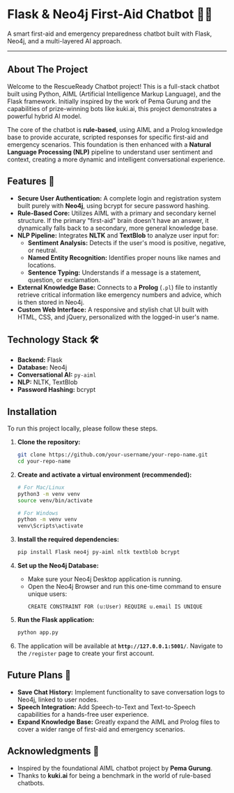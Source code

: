 # Flask & Neo4j First-Aid Chatbot 🧠💡

A smart first-aid and emergency preparedness chatbot built with Flask, Neo4j, and a multi-layered AI approach.

---

## About The Project

Welcome to the RescueReady Chatbot project! This is a full-stack chatbot built using Python, AIML (Artificial Intelligence Markup Language), and the Flask framework. Initially inspired by the work of Pema Gurung and the capabilities of prize-winning bots like kuki.ai, this project demonstrates a powerful hybrid AI model.

The core of the chatbot is **rule-based**, using AIML and a Prolog knowledge base to provide accurate, scripted responses for specific first-aid and emergency scenarios. This foundation is then enhanced with a **Natural Language Processing (NLP)** pipeline to understand user sentiment and context, creating a more dynamic and intelligent conversational experience.

## Features 🌟

-   **Secure User Authentication:** A complete login and registration system built purely with **Neo4j**, using bcrypt for secure password hashing.
-   **Rule-Based Core:** Utilizes AIML with a primary and secondary kernel structure. If the primary "first-aid" brain doesn't have an answer, it dynamically falls back to a secondary, more general knowledge base.
-   **NLP Pipeline:** Integrates **NLTK** and **TextBlob** to analyze user input for:
    -   **Sentiment Analysis:** Detects if the user's mood is positive, negative, or neutral.
    -   **Named Entity Recognition:** Identifies proper nouns like names and locations.
    -   **Sentence Typing:** Understands if a message is a statement, question, or exclamation.
-   **External Knowledge Base:** Connects to a **Prolog** (`.pl`) file to instantly retrieve critical information like emergency numbers and advice, which is then stored in Neo4j.
-   **Custom Web Interface:** A responsive and stylish chat UI built with HTML, CSS, and jQuery, personalized with the logged-in user's name.

## Technology Stack 🛠️

-   **Backend:** Flask
-   **Database:** Neo4j
-   **Conversational AI:** `py-aiml`
-   **NLP:** NLTK, TextBlob
-   **Password Hashing:** bcrypt

## Installation

To run this project locally, please follow these steps.

1.  **Clone the repository:**
    ```bash
    git clone https://github.com/your-username/your-repo-name.git
    cd your-repo-name
    ```

2.  **Create and activate a virtual environment (recommended):**
    ```bash
    # For Mac/Linux
    python3 -m venv venv
    source venv/bin/activate

    # For Windows
    python -m venv venv
    venv\Scripts\activate
    ```

3.  **Install the required dependencies:**
    ```bash
    pip install Flask neo4j py-aiml nltk textblob bcrypt
    ```

4.  **Set up the Neo4j Database:**
    -   Make sure your Neo4j Desktop application is running.
    -   Open the Neo4j Browser and run this one-time command to ensure unique users:
        ```cypher
        CREATE CONSTRAINT FOR (u:User) REQUIRE u.email IS UNIQUE
        ```

5.  **Run the Flask application:**
    ```bash
    python app.py
    ```

6.  The application will be available at **`http://127.0.0.1:5001/`**. Navigate to the `/register` page to create your first account.

## Future Plans 🔮

-   **Save Chat History:** Implement functionality to save conversation logs to Neo4j, linked to user nodes.
-   **Speech Integration:** Add Speech-to-Text and Text-to-Speech capabilities for a hands-free user experience.
-   **Expand Knowledge Base:** Greatly expand the AIML and Prolog files to cover a wider range of first-aid and emergency scenarios.

## Acknowledgments 🙏

-   Inspired by the foundational AIML chatbot project by **Pema Gurung**.
-   Thanks to **kuki.ai** for being a benchmark in the world of rule-based chatbots.